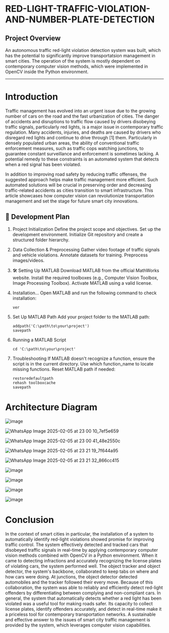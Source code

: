 # RED-LIGHT-TRAFFIC-VIOLATION-AND-NUMBER-PLATE-DETECTION

## Project Overview
An autonomous traffic red-light violation detection system was built, which has the potential to significantly improve transportatsion management in smart cities. The operation of the system is mostly dependent on contemporary computer vision methods, which were implemented in OpenCV inside the Python environment. 

--- 

# Introduction
Traffic management has evolved into an urgent issue due to the growing number of cars on the road and the fast urbanization of cities. The danger of accidents and disruptions to traffic flow caused by drivers disobeying traffic signals, particularly red lights, is a major issue in contemporary traffic regulation. Many accidents, injuries, and deaths are caused by drivers who disregard red lights and continue to drive through [1] them. Particularly in densely populated urban areas, the ability of conventional traffic enforcement measures, such as traffic cops watching junctions, to guarantee constant surveillance and enforcement is sometimes lacking. A potential remedy to these constraints is an automated system that detects when a red signal has been violated.

In addition to improving road safety by reducing traffic offenses, the suggested approach helps make traffic management more efficient. Such automated solutions will be crucial in preserving order and decreasing traffic-related accidents as cities transition to smart infrastructure. This article showcases how computer vision can revolutionize transportation management and set the stage for future smart city innovations.


## 🚀 Development Plan

1. Project Initialization
  Define the project scope and objectives.
  Set up the development environment.
  Initialize Git repository and create a structured folder hierarchy.

2. Data Collection & Preprocessing
  Gather video footage of traffic signals and vehicle violations.
  Annotate datasets for training.
  Preprocess images/videos.

3. 🛠 Setting Up MATLAB
  Download MATLAB from the official MathWorks website.
  Install the required toolboxes (e.g., Computer Vision Toolbox, Image Processing Toolbox).
  Activate MATLAB using a valid license.

4. Installation...
  Open MATLAB and run the following command to check installation:
   ```
   ver
   ```

5. Set Up MATLAB Path
   Add your project folder to the MATLAB path:
   ```
   addpath('C:\path\to\your\project')
   savepath

   ```

6. Running a MATLAB Script
   ```
   cd 'C:\path\to\your\project'

   ```

7. Troubleshooting
  If MATLAB doesn't recognize a function, ensure the script is in the current directory.
  Use which function_name to locate missing functions.
  Reset MATLAB path if needed:
    ```
    restoredefaultpath
    rehash toolboxcache
    savepath
    ```

    
# Architecture Diagram 
![image](https://github.com/user-attachments/assets/4b2d13b9-31d4-48b7-a4df-e4fd6fc1bea2)



![WhatsApp Image 2025-02-05 at 23 00 10_7ef5e659](https://github.com/user-attachments/assets/506e9321-1024-4342-b4a8-4abf6bc9e0a0)

![WhatsApp Image 2025-02-05 at 23 00 41_48e2550c](https://github.com/user-attachments/assets/8409c50e-abaa-4f25-b53e-f4d868aacd84)

![WhatsApp Image 2025-02-05 at 23 21 19_7f644a95](https://github.com/user-attachments/assets/be910a23-eda8-41ba-8674-11e9adfe6c90)

![WhatsApp Image 2025-02-05 at 23 21 32_866cc415](https://github.com/user-attachments/assets/ad93ff1d-2875-4787-9b4a-8a760072622b)

![image](https://github.com/user-attachments/assets/c927f744-bd95-4d78-a97f-61762b7a0bce)

![image](https://github.com/user-attachments/assets/8a755611-775b-411a-837f-a6cf51fd0991)

![image](https://github.com/user-attachments/assets/81d30275-baa5-468b-9b2b-c3db22062e91)

![image](https://github.com/user-attachments/assets/02a1cdad-0410-484e-abba-41cc3b2cf46f)





# Conclusion
In the context of smart cities in particular, the installation of a system to automatically identify red-light violations showed promise for improving traffic control. The system effectively detected and tracked cars that disobeyed traffic signals in real-time by applying contemporary computer vision methods combined with OpenCV in a Python environment. When it came to detecting infractions and accurately recognizing the license plates of violating cars, the system performed well.
The object tracker and object detector, the system's backbone, collaborated to keep tabs on where and how cars were doing. At junctions, the object detector detected automobiles and the tracker followed their every move. Because of this collaboration, the system was able to reliably and efficiently detect red-light offenders by differentiating between complying and non-compliant cars.
In general, the system that automatically detects whether a red light has been violated was a useful tool for making roads safer. Its capacity to collect license plates, identify offenders accurately, and detect in real-time make it a priceless tool for contemporary transportation networks. A sustainable and effective answer to the issues of smart city traffic management is provided by the system, which leverages computer vision capabilities.
